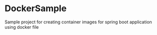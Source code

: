 # DockerSample
Sample project for creating container images for spring boot application using docker file
